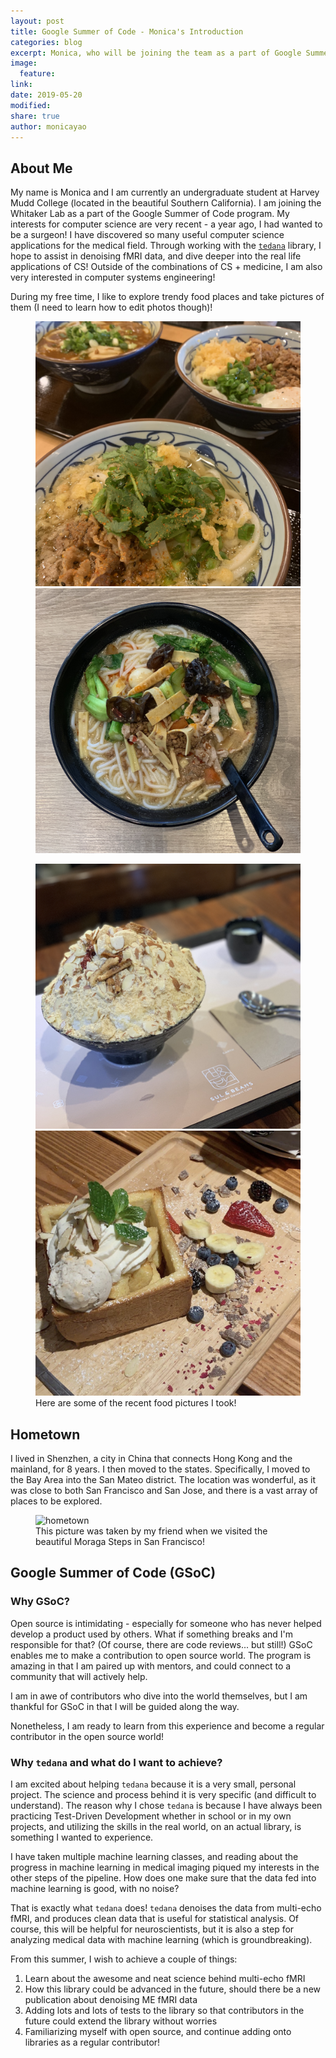 ```yaml
---
layout: post
title: Google Summer of Code - Monica's Introduction
categories: blog
excerpt: Monica, who will be joining the team as a part of Google Summer of Code, introduces herself!
image:
  feature:
link:
date: 2019-05-20
modified:
share: true
author: monicayao
---
```


## About Me

My name is Monica and I am currently an undergraduate student at Harvey Mudd College (located in the beautiful Southern California). 
I am joining the Whitaker Lab as a part of the Google Summer of Code program. 
My interests for computer science are very recent - a year ago, I had wanted to be a surgeon! 
I have discovered so many useful computer science applications for the medical field. 
Through working with the [`tedana`](https://tedana.readthedocs.io/en/latest/) library, I hope to assist in denoising fMRI data, and dive deeper into the real life applications of CS!
Outside of the combinations of CS + medicine, I am also very interested in computer systems engineering! 

During my free time, I like to explore trendy food places and take pictures of them (I need to learn how to edit photos though)!

<figure class="half">
  <img src="/images/Monica_Introduction/food1.jpg" alt="Delicious food picture 1">
  <img src="/images/Monica_Introduction/food2.jpg" alt="Delicious food picture 1">
</figure>
<figure class="half">
  <img src="/images/Monica_Introduction/food3.jpg" alt="Delicious food picture 1">
  <img src="/images/Monica_Introduction/food4.jpg" alt="Delicious food picture 1">
  <figcaption> Here are some of the recent food pictures I took! </figcaption>
</figure>

## Hometown 

I lived in Shenzhen, a city in China that connects Hong Kong and the mainland, for 8 years. 
I then moved to the states. 
Specifically, I moved to the Bay Area into the San Mateo district. 
The location was wonderful, as it was close to both San Francisco and San Jose, and there is a vast array of places to be explored.

<figure>
  <img src="/images/Monica_Introduction/moraga_steps.jpg"
       alt="hometown">
  <figcaption> This picture was taken by my friend when we visited the beautiful Moraga Steps in San Francisco! </figcaption>
</figure>

## Google Summer of Code (GSoC)

### Why GSoC? 

Open source is intimidating - especially for someone who has never helped develop a product used by others. 
What if something breaks and I'm responsible for that? (Of course, there are code reviews... but still!) 
GSoC enables me to make a contribution to open source world. 
The program is amazing in that I am paired up with mentors, and could connect to a community that will actively help. 

I am in awe of contributors who dive into the world themselves, but I am thankful for GSoC in that I will be guided along the way.

Nonetheless, I am ready to learn from this experience and become a regular contributor in the open source world!

### Why ```tedana``` and what do I want to achieve?
I am excited about helping ```tedana``` because it is a very small, personal project. 
The science and process behind it is very specific (and difficult to understand).
The reason why I chose ```tedana``` is because I have always been practicing Test-Driven Development whether in school or in my own projects, and utilizing the skills in the real world, on an actual library, is something I wanted to experience. 

I have taken multiple machine learning classes, and reading about the progress in machine learning in medical imaging piqued my interests in the other steps of the pipeline. 
How does one make sure that the data fed into machine learning is good, with no noise? 

That is exactly what ```tedana``` does! ```tedana``` denoises the data from multi-echo fMRI, and produces clean data that is useful for statistical analysis. 
Of course, this will be helpful for neuroscientists, but it is also a step for analyzing medical data with machine learning (which is groundbreaking).

From this summer, I wish to achieve a couple of things: 
1. Learn about the awesome and neat science behind multi-echo fMRI
2. How this library could be advanced in the future, should there be a new publication about denoising ME fMRI data
3. Adding lots and lots of tests to the library so that contributors in the future could extend the library without worries
4. Familiarizing myself with open source, and continue adding onto libraries as a regular contributor!
